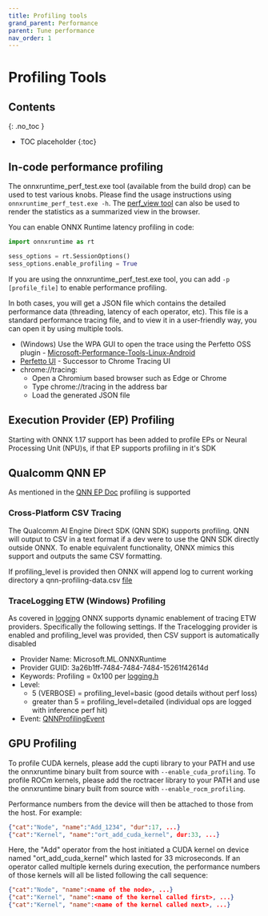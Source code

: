 ```yaml
---
title: Profiling tools 
grand_parent: Performance
parent: Tune performance
nav_order: 1
---
```


# Profiling Tools

## Contents
{: .no_toc }

* TOC placeholder
{:toc}


## In-code performance profiling

The onnxruntime_perf_test.exe tool (available from the build drop) can be used to test various knobs. Please find the usage instructions using `onnxruntime_perf_test.exe -h`. The [perf_view tool](https://github.com/microsoft/onnxruntime/tree/main/tools/perf_view) can also be used to render the statistics as a summarized view in the browser.

You can enable ONNX Runtime latency profiling in code:

```python
import onnxruntime as rt

sess_options = rt.SessionOptions()
sess_options.enable_profiling = True
```

If you are using the onnxruntime_perf_test.exe tool, you can add `-p [profile_file]` to enable performance profiling.

In both cases, you will get a JSON file which contains the detailed performance data (threading, latency of each operator, etc). This file is a standard performance tracing file, and to view it in a user-friendly way, you can open it by using multiple tools.

* (Windows) Use the WPA GUI to open the trace using the Perfetto OSS plugin - [Microsoft-Performance-Tools-Linux-Android](https://github.com/microsoft/Microsoft-Performance-Tools-Linux-Android)
* [Perfetto UI](https://www.ui.perfetto.dev/) - Successor to Chrome Tracing UI
* chrome://tracing: 
  * Open a Chromium based browser such as Edge or Chrome
  * Type chrome://tracing in the address bar
  * Load the generated JSON file

## Execution Provider (EP) Profiling

Starting with ONNX 1.17 support has been added to profile EPs or Neural Processing Unit (NPU)s, if that EP supports profiling in it's SDK

## Qualcomm QNN EP

As mentioned in the [QNN EP Doc](../../execution-providers/QNN-ExecutionProvider.md) profiling is supported

### Cross-Platform CSV Tracing

The Qualcomm AI Engine Direct SDK (QNN SDK) supports profiling. QNN will output to CSV in a text format if a dev were to use the QNN SDK directly outside ONNX. To enable equivalent functionality, ONNX mimics this support and outputs the same CSV formatting.

If profiling_level is provided then ONNX will append log to current working directory a qnn-profiling-data.csv [file](https://github.com/microsoft/onnxruntime/blob/main/onnxruntime/core/providers/qnn/builder/qnn_backend_manager.cc#L911)

### TraceLogging ETW (Windows) Profiling

As covered in [logging](logging_tracing.md) ONNX supports dynamic enablement of tracing ETW providers. Specifically the following settings. If the Tracelogging provider is enabled and profiling_level was provided, then CSV support is automatically disabled

- Provider Name: Microsoft.ML.ONNXRuntime  
- Provider GUID: 3a26b1ff-7484-7484-7484-15261f42614d  
- Keywords: Profiling = 0x100  per [logging.h](https://github.com/ivberg/onnxruntime/blob/user/ivberg/ETWRundown/include/onnxruntime/core/common/logging/logging.h#L81)  
- Level: 
  - 5 (VERBOSE) = profiling_level=basic (good details without perf loss)
  - greater than 5 = profiling_level=detailed (individual ops are logged with inference perf hit)  
- Event: [QNNProfilingEvent](https://github.com/microsoft/onnxruntime/blob/main/onnxruntime/core/providers/qnn/builder/qnn_backend_manager.cc#L1083)

## GPU Profiling

To profile CUDA kernels, please add the cupti library to your PATH and use the onnxruntime binary built from source with `--enable_cuda_profiling`.
To profile ROCm kernels, please add the roctracer library to your PATH and use the onnxruntime binary built from source with `--enable_rocm_profiling`. 

Performance numbers from the device will then be attached to those from the host. For example:

```json
{"cat":"Node", "name":"Add_1234", "dur":17, ...}
{"cat":"Kernel", "name":"ort_add_cuda_kernel", dur:33, ...}
```

Here, the "Add" operator from the host initiated a CUDA kernel on device named "ort_add_cuda_kernel" which lasted for 33 microseconds.
If an operator called multiple kernels during execution, the performance numbers of those kernels will all be listed following the call sequence:

```json
{"cat":"Node", "name":<name of the node>, ...}
{"cat":"Kernel", "name":<name of the kernel called first>, ...}
{"cat":"Kernel", "name":<name of the kernel called next>, ...}
```
